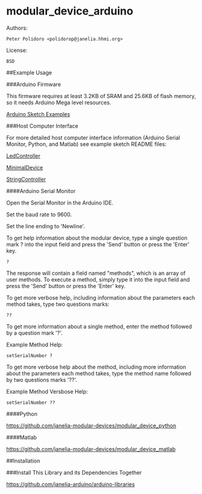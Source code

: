 modular_device_arduino
======================

Authors:

    Peter Polidoro <polidorop@janelia.hhmi.org>

License:

    BSD

##Example Usage

###Arduino Firmware

This firmware requires at least 3.2KB of SRAM and 25.6KB of flash
memory, so it needs Arduino Mega level resources.

[Arduino Sketch Examples](./examples)

###Host Computer Interface

For more detailed host computer interface information (Arduino Serial
Monitor, Python, and Matlab) see example sketch README files:

[LedController](./examples/LedController)

[MinimalDevice](./examples/MinimalDevice)

[StringController](./examples/StringController)

####Arduino Serial Monitor

Open the Serial Monitor in the Arduino IDE.

Set the baud rate to 9600.

Set the line ending to 'Newline'.

To get help information about the modular device, type a single
question mark ? into the input field and press the 'Send' button or
press the 'Enter' key.

```shell
?
```

The response will contain a field named "methods", which is an array
of user methods. To execute a method, simply type it into the input
field and press the 'Send' button or press the 'Enter' key.

To get more verbose help, including information about the parameters
each method takes, type two questions marks:

```shell
??
```

To get more information about a single method, enter the method
followed by a question mark '?'.

Example Method Help:

```shell
setSerialNumber ?
```

To get more verbose help about the method, including more information
about the parameters each method takes, type the method name followed
by two questions marks '??'.

Example Method Versbose Help:

```shell
setSerialNumber ??
```

####Python

<https://github.com/janelia-modular-devices/modular_device_python>

####Matlab

<https://github.com/janelia-modular-devices/modular_device_matlab>

##Installation

###Install This Library and its Dependencies Together

<https://github.com/janelia-arduino/arduino-libraries>

